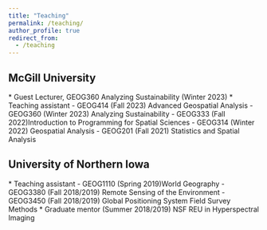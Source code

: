 ```yaml
---
title: "Teaching"
permalink: /teaching/
author_profile: true
redirect_from: 
  - /teaching
---
```


<h2><b>McGill University</b></h2>
* Guest Lecturer, GEOG360 Analyzing Sustainability (Winter 2023)
* Teaching assistant
  - GEOG414 (Fall 2023) Advanced Geospatial Analysis
  - GEOG360 (Winter 2023) Analyzing Sustainability
  - GEOG333 (Fall 2022)Introduction to Programming for Spatial Sciences
  - GEOG314 (Winter 2022) Geospatial Analysis
  - GEOG201 (Fall 2021) Statistics and Spatial Analysis
<h2><b>University of Northern Iowa</b></h2>
* Teaching assistant
  - GEOG1110 (Spring 2019)World Geography
  - GEOG3380 (Fall 2018/2019) Remote Sensing of the Environment
  - GEOG3450 (Fall 2018/2019) Global Positioning System Field Survey Methods
* Graduate mentor (Summer 2018/2019) NSF REU in Hyperspectral Imaging
